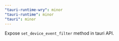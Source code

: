 ```yaml
---
"tauri-runtime-wry": minor
"tauri-runtime": minor
"tauri": minor
---
```


Expose `set_device_event_filter` method in tauri API.
